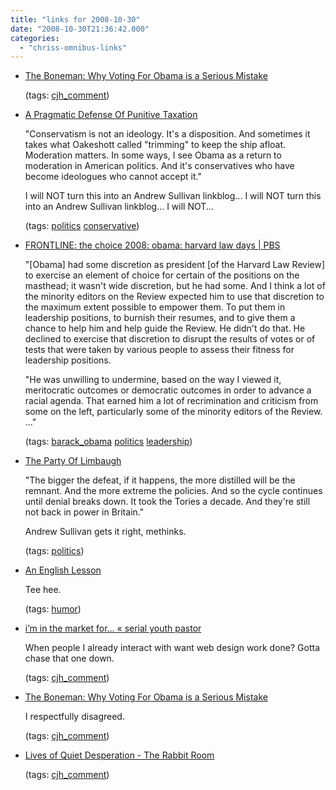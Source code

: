 ```yaml
---
title: "links for 2008-10-30"
date: "2008-10-30T21:36:42.000"
categories: 
  - "chriss-omnibus-links"
---
```


- [The Boneman: Why Voting For Obama is a Serious Mistake](http://bbonecutter.typepad.com/the_boneman/2008/10/why-voting-for-obama-is-a-serious-mistake.html?cid=136888827#comments)
    
    (tags: [cjh\_comment](http://delicious.com/hubbsc/cjh_comment))
    
- [A Pragmatic Defense Of Punitive Taxation](http://andrewsullivan.theatlantic.com/the_daily_dish/2008/10/a-pragmatic-def.html)
    
    "Conservatism is not an ideology. It's a disposition. And sometimes it takes what Oakeshott called "trimming" to keep the ship afloat. Moderation matters. In some ways, I see Obama as a return to moderation in American politics. And it's conservatives who have become ideologues who cannot accept it."
    
    I will NOT turn this into an Andrew Sullivan linkblog... I will NOT turn this into an Andrew Sullivan linkblog... I will NOT...
    
    (tags: [politics](http://delicious.com/hubbsc/politics) [conservative](http://delicious.com/hubbsc/conservative))
    
- [FRONTLINE: the choice 2008: obama: harvard law days | PBS](http://www.pbs.org/wgbh/pages/frontline/choice2008/obama/harvard.html)
    
    "\[Obama\] had some discretion as president \[of the Harvard Law Review\] to exercise an element of choice for certain of the positions on the masthead; it wasn't wide discretion, but he had some. And I think a lot of the minority editors on the Review expected him to use that discretion to the maximum extent possible to empower them. To put them in leadership positions, to burnish their resumes, and to give them a chance to help him and help guide the Review. He didn't do that. He declined to exercise that discretion to disrupt the results of votes or of tests that were taken by various people to assess their fitness for leadership positions.
    
    "He was unwilling to undermine, based on the way I viewed it, meritocratic outcomes or democratic outcomes in order to advance a racial agenda. That earned him a lot of recrimination and criticism from some on the left, particularly some of the minority editors of the Review. ..."
    
    (tags: [barack\_obama](http://delicious.com/hubbsc/barack_obama) [politics](http://delicious.com/hubbsc/politics) [leadership](http://delicious.com/hubbsc/leadership))
    
- [The Party Of Limbaugh](http://andrewsullivan.theatlantic.com/the_daily_dish/2008/10/the-party-of-li.html)
    
    "The bigger the defeat, if it happens, the more distilled will be the remnant. And the more extreme the policies. And so the cycle continues until denial breaks down. It took the Tories a decade. And they're still not back in power in Britain."
    
    Andrew Sullivan gets it right, methinks.
    
    (tags: [politics](http://delicious.com/hubbsc/politics))
    
- [An English Lesson](http://www.fattriplets.com/?p=1106)
    
    Tee hee.
    
    (tags: [humor](http://delicious.com/hubbsc/humor))
    
- [i’m in the market for… « serial youth pastor](http://serialyouthpastor.com/2008/10/29/im-in-the-market-for/#comment-1735)
    
    When people I already interact with want web design work done? Gotta chase that one down.
    
    (tags: [cjh\_comment](http://delicious.com/hubbsc/cjh_comment))
    
- [The Boneman: Why Voting For Obama is a Serious Mistake](http://bbonecutter.typepad.com/the_boneman/2008/10/why-voting-for-obama-is-a-serious-mistake.html?cid=136840267#comments)
    
    I respectfully disagreed.
    
    (tags: [cjh\_comment](http://delicious.com/hubbsc/cjh_comment))
    
- [Lives of Quiet Desperation - The Rabbit Room](http://www.rabbitroom.com/?p=1095#comment-22872)
    
    (tags: [cjh\_comment](http://delicious.com/hubbsc/cjh_comment))
